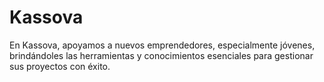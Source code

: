 # Kassova
En Kassova, apoyamos a nuevos emprendedores, especialmente jóvenes, brindándoles las herramientas y conocimientos esenciales para gestionar sus proyectos con éxito.
